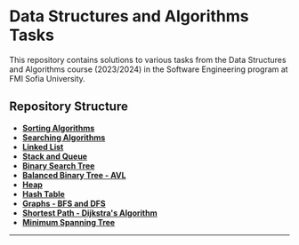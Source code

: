 
# Data Structures and Algorithms Tasks

This repository contains solutions to various tasks from the Data Structures and Algorithms course (2023/2024) in the Software Engineering program at FMI Sofia University.

## Repository Structure

- **[Sorting Algorithms](./Sorting%20algorithms)**
- **[Searching Algorithms](./Searching%20algorithms)**
- **[Linked List](./Linked%20list)**
- **[Stack and Queue](./stack_and_queue)**
- **[Binary Search Tree](./Binary%20Search%20Tree)**
- **[Balanced Binary Tree - AVL](./Balanced%20Binary%20Tree.%20AVL.)**
- **[Heap](./Heap)**
- **[Hash Table](./Hash%20Table)**
- **[Graphs - BFS and DFS](./Graphs.%20BFS.%20DFS.)**
- **[Shortest Path - Dijkstra's Algorithm](./Shortest%20Path.%20Dijkstra's%20algorithm.)**
- **[Minimum Spanning Tree](./Minimum%20spanning%20tree)**


---
